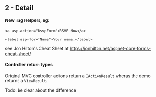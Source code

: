 ## 2 - Detail

#### New Tag Helpers, eg:
`<a asp-action="RsvpForm">RSVP Now</a>`

`<label asp-for="Name">Your name:</label>`            


see Jon Hilton's Cheat Sheet at <https://jonhilton.net/aspnet-core-forms-cheat-sheet/>


#### Controller return types

Original MVC controller actions return a `IActionResult` wheras the demo returns a `ViewResult`. 

Todo: be clear about the difference